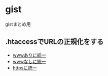 # gist
gistまとめ用

## .htaccessでURLの正規化をする
- [wwwありに統一](https://gist.github.com/yuki-tomioka/9b71aebd1cab27299612eeaa68d03e88)
- [wwwなしに統一](https://gist.github.com/yuki-tomioka/8e29e056e366581b755ac9b8fe496f60)
- [httpsに統一](https://gist.github.com/yuki-tomioka/da6252dd5e79a93fd7bf00d53d61f317)
